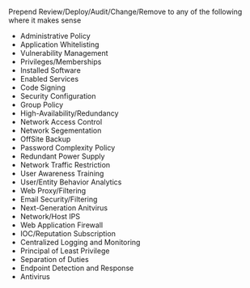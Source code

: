 Prepend Review/Deploy/Audit/Change/Remove to any of the following where it makes sense

- Administrative Policy
- Application Whitelisting
- Vulnerability Management
- Privileges/Memberships
- Installed Software
- Enabled Services
- Code Signing
- Security Configuration
- Group Policy
- High-Availability/Redundancy
- Network Access Control
- Network Segementation
- OffSite Backup
- Password Complexity Policy
- Redundant Power Supply
- Network Traffic Restriction
- User Awareness Training
- User/Entity Behavior Analytics
- Web Proxy/Filtering
- Email Security/Filtering
- Next-Generation Anitvirus
- Network/Host IPS
- Web Application Firewall
- IOC/Reputation Subscription
- Centralized Logging and Monitoring
- Principal of Least Privilege
- Separation of Duties
- Endpoint Detection and Response
- Antivirus